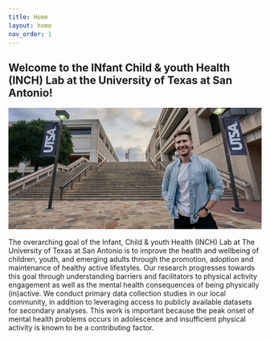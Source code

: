 ```yaml
---
title: Home
layout: home
nav_order: 1
---
```


## **Welcome to the INfant Child & youth Health (INCH) Lab at the University of Texas at San Antonio!**

![Campus](https://raw.githubusercontent.com/inchlab-utsa/inchlab-utsa.github.io/main/imgs/cover.jpg "Denver Brown")

The overarching goal of the Infant, Child & youth Health (INCH) Lab at The University of Texas at San Antonio is to improve the health and wellbeing of children, youth, and emerging adults through the promotion, adoption and maintenance of healthy active lifestyles. Our research progresses towards this goal through understanding barriers and facilitators to physical activity engagement as well as the mental health consequences of being physically (in)active. We conduct primary data collection studies in our local community, in addition to leveraging access to publicly available datasets for secondary analyses. This work is important because the peak onset of mental health problems occurs in adolescence and insufficient physical activity is known to be a contributing factor.

